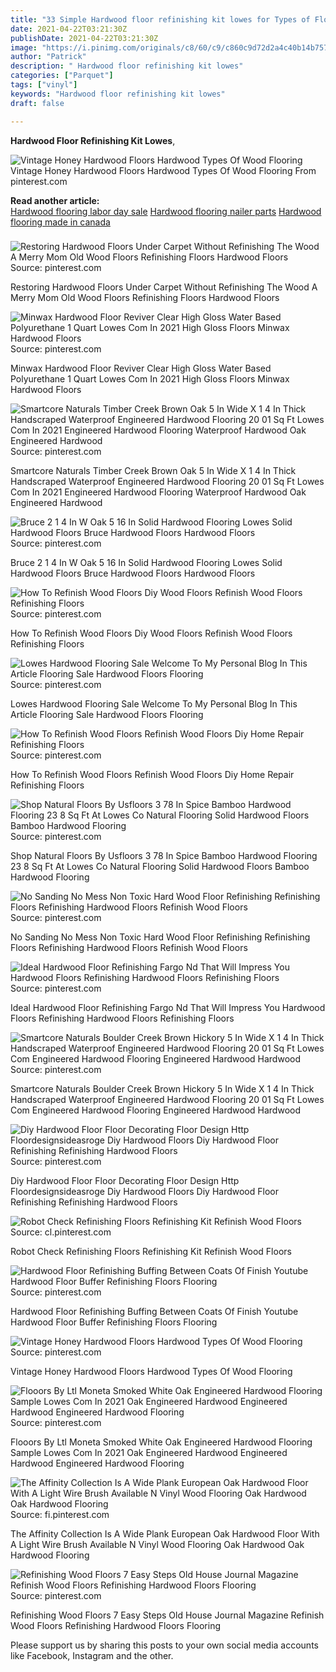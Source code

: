 ```yaml
---
title: "33 Simple Hardwood floor refinishing kit lowes for Types of Floor"
date: 2021-04-22T03:21:30Z
publishDate: 2021-04-22T03:21:30Z
image: "https://i.pinimg.com/originals/c8/60/c9/c860c9d72d2a4c40b14b757cda5f3b39.jpg"
author: "Patrick"
description: " Hardwood floor refinishing kit lowes"
categories: ["Parquet"]
tags: ["vinyl"]
keywords: "Hardwood floor refinishing kit lowes"
draft: false

---
```

<!-- Head tag Code -->
**Hardwood Floor Refinishing Kit Lowes**, 

![Vintage Honey Hardwood Floors Hardwood Types Of Wood Flooring](https://i.pinimg.com/736x/5e/f2/58/5ef258e8936095c829c6ce5dd9336887.jpg "Vintage Honey Hardwood Floors Hardwood Types Of Wood Flooring")
Vintage Honey Hardwood Floors Hardwood Types Of Wood Flooring From pinterest.com

**Read another article:**  
[Hardwood flooring labor day sale](/hardwood-flooring-labor-day-sale/)
[Hardwood flooring nailer parts](/hardwood-flooring-nailer-parts/)
[Hardwood flooring made in canada](/hardwood-flooring-made-in-canada/)




### 

 


![Restoring Hardwood Floors Under Carpet Without Refinishing The Wood A Merry Mom Old Wood Floors Refinishing Floors Hardwood Floors](https://i.pinimg.com/736x/3d/d4/98/3dd49891a876472fb590c5825905c120--no-sanding-s-house.jpg "Restoring Hardwood Floors Under Carpet Without Refinishing The Wood A Merry Mom Old Wood Floors Refinishing Floors Hardwood Floors")
Source: pinterest.com

Restoring Hardwood Floors Under Carpet Without Refinishing The Wood A Merry Mom Old Wood Floors Refinishing Floors Hardwood Floors  

![Minwax Hardwood Floor Reviver Clear High Gloss Water Based Polyurethane 1 Quart Lowes Com In 2021 High Gloss Floors Minwax Hardwood Floors](https://i.pinimg.com/originals/24/6d/16/246d16f738aafd42cb360f6a3e690142.png "Minwax Hardwood Floor Reviver Clear High Gloss Water Based Polyurethane 1 Quart Lowes Com In 2021 High Gloss Floors Minwax Hardwood Floors")
Source: pinterest.com

Minwax Hardwood Floor Reviver Clear High Gloss Water Based Polyurethane 1 Quart Lowes Com In 2021 High Gloss Floors Minwax Hardwood Floors  

![Smartcore Naturals Timber Creek Brown Oak 5 In Wide X 1 4 In Thick Handscraped Waterproof Engineered Hardwood Flooring 20 01 Sq Ft Lowes Com In 2021 Engineered Hardwood Flooring Waterproof Hardwood Oak Engineered Hardwood](https://i.pinimg.com/736x/62/17/bb/6217bb5df3cc8f06049f75db7195dd6b.jpg "Smartcore Naturals Timber Creek Brown Oak 5 In Wide X 1 4 In Thick Handscraped Waterproof Engineered Hardwood Flooring 20 01 Sq Ft Lowes Com In 2021 Engineered Hardwood Flooring Waterproof Hardwood Oak Engineered Hardwood")
Source: pinterest.com

Smartcore Naturals Timber Creek Brown Oak 5 In Wide X 1 4 In Thick Handscraped Waterproof Engineered Hardwood Flooring 20 01 Sq Ft Lowes Com In 2021 Engineered Hardwood Flooring Waterproof Hardwood Oak Engineered Hardwood  

![Bruce 2 1 4 In W Oak 5 16 In Solid Hardwood Flooring Lowes Solid Hardwood Floors Bruce Hardwood Floors Hardwood Floors](https://i.pinimg.com/originals/33/66/4a/33664a25fd1569853e549b42aa6521f0.jpg "Bruce 2 1 4 In W Oak 5 16 In Solid Hardwood Flooring Lowes Solid Hardwood Floors Bruce Hardwood Floors Hardwood Floors")
Source: pinterest.com

Bruce 2 1 4 In W Oak 5 16 In Solid Hardwood Flooring Lowes Solid Hardwood Floors Bruce Hardwood Floors Hardwood Floors  

![How To Refinish Wood Floors Diy Wood Floors Refinish Wood Floors Refinishing Floors](https://i.pinimg.com/564x/1f/d1/70/1fd170605c17fec273bf6adae163ad28--painted-hardwood-floors-refinishing-wood-floors.jpg "How To Refinish Wood Floors Diy Wood Floors Refinish Wood Floors Refinishing Floors")
Source: pinterest.com

How To Refinish Wood Floors Diy Wood Floors Refinish Wood Floors Refinishing Floors  

![Lowes Hardwood Flooring Sale Welcome To My Personal Blog In This Article Flooring Sale Hardwood Floors Flooring](https://i.pinimg.com/736x/e5/96/87/e59687dbf1a8429f1c3b3d05b786d9b9.jpg "Lowes Hardwood Flooring Sale Welcome To My Personal Blog In This Article Flooring Sale Hardwood Floors Flooring")
Source: pinterest.com

Lowes Hardwood Flooring Sale Welcome To My Personal Blog In This Article Flooring Sale Hardwood Floors Flooring  

![How To Refinish Wood Floors Refinish Wood Floors Diy Home Repair Refinishing Floors](https://i.pinimg.com/474x/e0/ab/ef/e0abef56d882098081c59a223e156de1--refinish-wood-floors-painted-hardwood-floors.jpg "How To Refinish Wood Floors Refinish Wood Floors Diy Home Repair Refinishing Floors")
Source: pinterest.com

How To Refinish Wood Floors Refinish Wood Floors Diy Home Repair Refinishing Floors  

![Shop Natural Floors By Usfloors 3 78 In Spice Bamboo Hardwood Flooring 23 8 Sq Ft At Lowes Co Natural Flooring Solid Hardwood Floors Bamboo Hardwood Flooring](https://i.pinimg.com/736x/50/38/ee/5038ee1646c6dda5ff92b333097b8577--lowes-online-bamboo-hardwood-flooring.jpg "Shop Natural Floors By Usfloors 3 78 In Spice Bamboo Hardwood Flooring 23 8 Sq Ft At Lowes Co Natural Flooring Solid Hardwood Floors Bamboo Hardwood Flooring")
Source: pinterest.com

Shop Natural Floors By Usfloors 3 78 In Spice Bamboo Hardwood Flooring 23 8 Sq Ft At Lowes Co Natural Flooring Solid Hardwood Floors Bamboo Hardwood Flooring  

![No Sanding No Mess Non Toxic Hard Wood Floor Refinishing Refinishing Floors Refinishing Hardwood Floors Refinish Wood Floors](https://i.pinimg.com/originals/f5/0e/de/f50ede35e31ef4952d7f27b00376aefd.jpg "No Sanding No Mess Non Toxic Hard Wood Floor Refinishing Refinishing Floors Refinishing Hardwood Floors Refinish Wood Floors")
Source: pinterest.com

No Sanding No Mess Non Toxic Hard Wood Floor Refinishing Refinishing Floors Refinishing Hardwood Floors Refinish Wood Floors  

![Ideal Hardwood Floor Refinishing Fargo Nd That Will Impress You Hardwood Floors Refinishing Hardwood Floors Refinishing Floors](https://i.pinimg.com/originals/26/34/aa/2634aac433fc508022cd5b3cccd1bb97.jpg "Ideal Hardwood Floor Refinishing Fargo Nd That Will Impress You Hardwood Floors Refinishing Hardwood Floors Refinishing Floors")
Source: pinterest.com

Ideal Hardwood Floor Refinishing Fargo Nd That Will Impress You Hardwood Floors Refinishing Hardwood Floors Refinishing Floors  

![Smartcore Naturals Boulder Creek Brown Hickory 5 In Wide X 1 4 In Thick Handscraped Waterproof Engineered Hardwood Flooring 20 01 Sq Ft Lowes Com Engineered Hardwood Flooring Engineered Hardwood Hardwood](https://i.pinimg.com/originals/b4/eb/19/b4eb19e0b2821ef85a65358b13731708.png "Smartcore Naturals Boulder Creek Brown Hickory 5 In Wide X 1 4 In Thick Handscraped Waterproof Engineered Hardwood Flooring 20 01 Sq Ft Lowes Com Engineered Hardwood Flooring Engineered Hardwood Hardwood")
Source: pinterest.com

Smartcore Naturals Boulder Creek Brown Hickory 5 In Wide X 1 4 In Thick Handscraped Waterproof Engineered Hardwood Flooring 20 01 Sq Ft Lowes Com Engineered Hardwood Flooring Engineered Hardwood Hardwood  

![Diy Hardwood Floor Floor Decorating Floor Design Http Floordesignsideasroge Diy Hardwood Floors Diy Hardwood Floor Refinishing Refinishing Hardwood Floors](https://i.pinimg.com/originals/a9/66/22/a96622ff38884a190d1d43a7daa6aefe.jpg "Diy Hardwood Floor Floor Decorating Floor Design Http Floordesignsideasroge Diy Hardwood Floors Diy Hardwood Floor Refinishing Refinishing Hardwood Floors")
Source: pinterest.com

Diy Hardwood Floor Floor Decorating Floor Design Http Floordesignsideasroge Diy Hardwood Floors Diy Hardwood Floor Refinishing Refinishing Hardwood Floors  

![Robot Check Refinishing Floors Refinishing Kit Refinish Wood Floors](https://i.pinimg.com/originals/36/93/65/369365181f6fce8ec858fbc6dc84e499.jpg "Robot Check Refinishing Floors Refinishing Kit Refinish Wood Floors")
Source: cl.pinterest.com

Robot Check Refinishing Floors Refinishing Kit Refinish Wood Floors  

![Hardwood Floor Refinishing Buffing Between Coats Of Finish Youtube Hardwood Floor Buffer Refinishing Floors Flooring](https://i.ytimg.com/vi/wuQB9yK0kPo/maxresdefault.jpg "Hardwood Floor Refinishing Buffing Between Coats Of Finish Youtube Hardwood Floor Buffer Refinishing Floors Flooring")
Source: pinterest.com

Hardwood Floor Refinishing Buffing Between Coats Of Finish Youtube Hardwood Floor Buffer Refinishing Floors Flooring  

![Vintage Honey Hardwood Floors Hardwood Types Of Wood Flooring](https://i.pinimg.com/736x/5e/f2/58/5ef258e8936095c829c6ce5dd9336887.jpg "Vintage Honey Hardwood Floors Hardwood Types Of Wood Flooring")
Source: pinterest.com

Vintage Honey Hardwood Floors Hardwood Types Of Wood Flooring  

![Flooors By Ltl Moneta Smoked White Oak Engineered Hardwood Flooring Sample Lowes Com In 2021 Oak Engineered Hardwood Engineered Hardwood Engineered Hardwood Flooring](https://i.pinimg.com/originals/c0/65/3e/c0653ebfc13973c927edeb1d97048854.jpg "Flooors By Ltl Moneta Smoked White Oak Engineered Hardwood Flooring Sample Lowes Com In 2021 Oak Engineered Hardwood Engineered Hardwood Engineered Hardwood Flooring")
Source: pinterest.com

Flooors By Ltl Moneta Smoked White Oak Engineered Hardwood Flooring Sample Lowes Com In 2021 Oak Engineered Hardwood Engineered Hardwood Engineered Hardwood Flooring  

![The Affinity Collection Is A Wide Plank European Oak Hardwood Floor With A Light Wire Brush Available N Vinyl Wood Flooring Oak Hardwood Oak Hardwood Flooring](https://i.pinimg.com/474x/cf/dd/0a/cfdd0a90a9e0582185dcfdfd19201991.jpg "The Affinity Collection Is A Wide Plank European Oak Hardwood Floor With A Light Wire Brush Available N Vinyl Wood Flooring Oak Hardwood Oak Hardwood Flooring")
Source: fi.pinterest.com

The Affinity Collection Is A Wide Plank European Oak Hardwood Floor With A Light Wire Brush Available N Vinyl Wood Flooring Oak Hardwood Oak Hardwood Flooring  

![Refinishing Wood Floors 7 Easy Steps Old House Journal Magazine Refinish Wood Floors Refinishing Hardwood Floors Flooring](https://i.pinimg.com/originals/c8/60/c9/c860c9d72d2a4c40b14b757cda5f3b39.jpg "Refinishing Wood Floors 7 Easy Steps Old House Journal Magazine Refinish Wood Floors Refinishing Hardwood Floors Flooring")
Source: pinterest.com

Refinishing Wood Floors 7 Easy Steps Old House Journal Magazine Refinish Wood Floors Refinishing Hardwood Floors Flooring  

Please support us by sharing this posts to your own social media accounts like Facebook, Instagram and the other.

